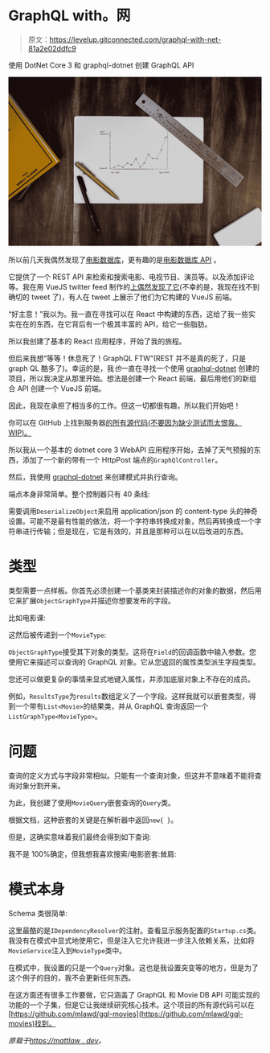 # GraphQL with。网

> 原文：<https://levelup.gitconnected.com/graphql-with-net-81a2e02ddfc9>

使用 DotNet Core 3 和 graphql-dotnet 创建 GraphQL API

![](img/e95437984fd6d6cfb00afd571eafcbcf.png)

所以前几天我偶然发现了[电影数据库](https://www.themoviedb.org/)，更有趣的是[电影数据库 API](https://developers.themoviedb.org/3) 。

它提供了一个 REST API 来检索和搜索电影、电视节目、演员等。以及添加评论等。我在用 VueJS twitter feed 制作的[上偶然发现了它](https://twitter.com/MadeWithVueJS)(不幸的是，我现在找不到确切的 tweet 了)，有人在 tweet 上展示了他们为它构建的 VueJS 前端。

“好主意！”我以为。我一直在寻找可以在 React 中构建的东西，这给了我一些实实在在的东西，在它背后有一个极其丰富的 API，给它一些脂肪。

所以我创建了基本的 React 应用程序，开始了我的旅程。

但后来我想“等等！休息死了！GraphQL FTW”(REST 并不是真的死了，只是 graph QL 酷多了)。幸运的是，我*也*一直在寻找一个使用 [graphql-dotnet](https://github.com/graphql-dotnet/graphql-dotnet) 创建的项目，所以我决定从那里开始。想法是创建一个 React 前端，最后用他们的新组合 API 创建一个 VueJS 前端。

因此，我现在承担了相当多的工作。但这一切都很有趣，所以我们开始吧！

你可以在 GitHub 上找到服务器[的所有源代码(不要因为缺少测试而太恨我。WIP)。](https://github.com/np-matt/gql-movies)

所以我从一个基本的 dotnet core 3 WebAPI 应用程序开始，去掉了天气预报的东西，添加了一个新的带有一个 HttpPost 端点的`GraphQlController`。

然后，我使用 [graphql-dotnet](https://github.com/graphql-dotnet/graphql-dotnet) 来创建模式并执行查询。

端点本身非常简单。整个控制器只有 40 条线:

需要调用`DeserializeObject`来启用 application/json 的 content-type 头的神奇设置。可能不是最有性能的做法，将一个字符串转换成对象，然后再转换成一个字符串进行传输；但是现在，它是有效的，并且是那种可以在以后改进的东西。

# 类型

类型需要一点样板。你首先必须创建一个基类来封装描述你的对象的数据，然后用它来扩展`ObjectGraphType`并描述你想要发布的字段。

比如电影课:

这然后被传递到一个`MovieType`:

`ObjectGraphType`接受其下对象的类型。这将在`Field`的回调函数中输入参数。您使用它来描述可以查询的 GraphQL 对象。它从您返回的属性类型派生字段类型。

您还可以做更复杂的事情来显式地键入属性，并添加底层对象上不存在的成员。

例如，`ResultsType`为`results`数组定义了一个字段。这样我就可以嵌套类型，得到一个带有`List<Movie>`的结果类，并从 GraphQL 查询返回一个`ListGraphType<MovieType>`。

# 问题

查询的定义方式与字段非常相似。只能有一个查询对象，但这并不意味着不能将查询对象分割开来。

为此，我创建了使用`MovieQuery`嵌套查询的`Query`类。

根据文档，这种嵌套的关键是在解析器中返回`new{ }`。

但是，这确实意味着我们最终会得到如下查询:

我不是 100%确定，但我想我喜欢搜索/电影嵌套:耸肩:

# 模式本身

Schema 类很简单:

这里最酷的是`IDependencyResolver`的注射。查看显示服务配置的`Startup.cs`类。我没有在模式中显式地使用它，但是注入它允许我进一步注入依赖关系，比如将`MovieService`注入到`MovieType`类中。

在模式中，我设置的只是一个`Query`对象。这也是我设置突变等的地方，但是为了这个例子的目的，我不会更新任何东西。

在这方面还有很多工作要做，它只涵盖了 GraphQL 和 Movie DB API 可能实现的功能的一个子集，但是它让我继续研究核心技术。这个项目的所有源代码可以在[https://github.com/mlawd/gql-movies](https://github.com/mlawd/gql-movies)找到。

*原载于*[*https://mattlaw . dev*](https://mattlaw.dev/blog/graph-ql-with-net/)*。*